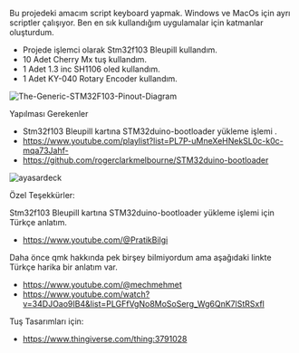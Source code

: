 Bu projedeki amacım script keyboard yapmak. Windows ve MacOs için ayrı scriptler çalışıyor. Ben en sık kullandığım uygulamalar için katmanlar oluşturdum. 

* Projede işlemci olarak Stm32f103 Bleupill kullandım.
* 10 Adet Cherry Mx tuş kullandım.
* 1 Adet 1.3 inc SH1106 oled kullandım. 
* 1 Adet KY-040 Rotary Encoder kullandım.
 
![The-Generic-STM32F103-Pinout-Diagram](https://user-images.githubusercontent.com/45915186/235376189-7f1069e6-999c-43a2-83a8-78a738596fb1.jpg)

Yapılması Gerekenler
* Stm32f103 Bleupill kartına STM32duino-bootloader yükleme işlemi .
* https://www.youtube.com/playlist?list=PL7P-uMneXeHNekSL0c-k0c-mqa73Jahf-
* https://github.com/rogerclarkmelbourne/STM32duino-bootloader

![ayasardeck](https://user-images.githubusercontent.com/45915186/235376107-9c35b5c9-6a7c-4af4-b591-2600f453b340.PNG)


Özel Teşekkürler:

Stm32f103 Bleupill kartına STM32duino-bootloader yükleme işlemi için Türkçe anlatım.
* https://www.youtube.com/@PratikBilgi


Daha önce qmk hakkında pek birşey bilmiyordum ama aşağıdaki linkte Türkçe harika bir anlatım var.
* https://www.youtube.com/@mechmehmet
* https://www.youtube.com/watch?v=34DJOao9IB4&list=PLGFfVgNo8MoSoSerg_Wg6QnK7lStRSxfl

Tuş Tasarımları için: 
* https://www.thingiverse.com/thing:3791028 
